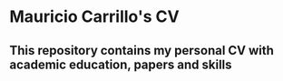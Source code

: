 # Mauricio Carrillo's CV

## This repository contains my personal CV with academic education, papers and skills
